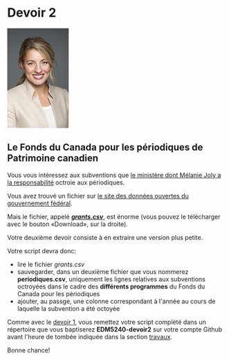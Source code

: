 # Devoir 2

![](assets/melaniejoly.jpg)

## Le Fonds du Canada pour les périodiques de Patrimoine canadien

Vous vous intéressez aux subventions que [le ministère dont Mélanie Joly a la responsabilité](https://www.canada.ca/fr/patrimoine-canadien.html) octroie aux périodiques.

Vous avez trouvé un fichier sur [le site des données ouvertes du gouvernement fédéral](https://ouvert.canada.ca/data/fr/dataset/432527ab-7aac-45b5-81d6-7597107a7013).

Mais le fichier, appelé [**_grants.csv_**](grants.csv), est énorme (vous pouvez le télécharger avec le bouton «Download», sur la droite).

Votre deuxième devoir consiste à en extraire une version plus petite.

Votre script devra donc:

- lire le fichier *grants.csv*
- sauvegarder, dans un deuxième fichier que vous nommerez **periodiques.csv**, uniquement les lignes relatives aux subventions octroyées dans le cadre des **différents programmes** du Fonds du Canada pour les périodiques
- ajouter, au passge, une colonne correspondant à l'année au cours de laquelle la subvention a été octoyée

Comme avec le [devoir 1](devoir1.md), vous remettez votre script complété dans un répertoire que vous baptiserez **EDM5240-devoir2** sur votre compte Github avant l'heure de tombée indiquée dans la section [travaux](travaux.md#devoir-2---mélanie-joly).

Bonne chance!
